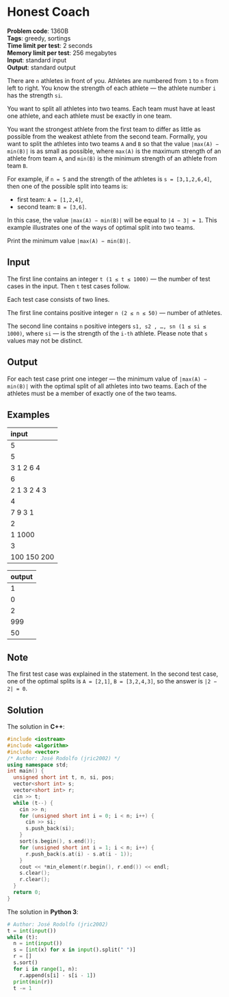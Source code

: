 # Honest Coach
**Problem code**: 1360B  
**Tags**: greedy, sortings  
**Time limit per test**: 2 seconds  
**Memory limit per test**: 256 megabytes  
**Input**: standard input  
**Output**: standard output  

There are `n` athletes in front of you. Athletes are numbered from `1` to `n` from left to right. You know the strength of each athlete — the athlete number `i` has the strength `si`.

You want to split all athletes into two teams. Each team must have at least one athlete, and each athlete must be exactly in one team.

You want the strongest athlete from the first team to differ as little as possible from the weakest athlete from the second team. Formally, you want to split the athletes into two teams `A` and `B` so that the value `|max(A) − min(B)|` is as small as possible, where `max(A)` is the maximum strength of an athlete from team `A`, and `min(B)` is the minimum strength of an athlete from team `B`.

For example, if `n = 5` and the strength of the athletes is `s = [3,1,2,6,4]`, then one of the possible split into teams is:

* first team: `A = [1,2,4]`,
* second team: `B = [3,6]`.

In this case, the value `|max(A) − min(B)|` will be equal to `|4 − 3| = 1`. This example illustrates one of the ways of optimal split into two teams.

Print the minimum value `|max(A) − min(B)|`.

## Input
The first line contains an integer `t (1 ≤ t ≤ 1000)` — the number of test cases in the input. Then `t` test cases follow.

Each test case consists of two lines.

The first line contains positive integer `n (2 ≤ n ≤ 50)` — number of athletes.

The second line contains `n` positive integers `s1, s2 , …, sn (1 ≤ si ≤ 1000)`, where `si` — is the strength of the `i-th` athlete. Please note that `s` values may not be distinct.

## Output
For each test case print one integer — the minimum value of `|max(A) − min(B)|` with the optimal split of all athletes into two teams. Each of the athletes must be a member of exactly one of the two teams.

## Examples
| input |
| :--- |
| 5 |
| 5 |
| 3 1 2 6 4 |
| 6 |
| 2 1 3 2 4 3 |
| 4 |
| 7 9 3 1 |
| 2 |
| 1 1000 |
| 3 |
| 100 150 200 |

| output |
| :--- |
| 1 |
| 0 |
| 2 |
| 999 |
| 50 |

## Note
The first test case was explained in the statement. In the second test case, one of the optimal splits is `A = [2,1]`, `B = [3,2,4,3]`, so the answer is `|2 − 2| = 0`.

## Solution
The solution in **C++**:
```cpp
#include <iostream>
#include <algorithm>
#include <vector>
/* Author: José Rodolfo (jric2002) */
using namespace std;
int main() {
  unsigned short int t, n, si, pos;
  vector<short int> s;
  vector<short int> r;
  cin >> t;
  while (t--) {
    cin >> n;
    for (unsigned short int i = 0; i < n; i++) {
      cin >> si;
      s.push_back(si);
    }
    sort(s.begin(), s.end());
    for (unsigned short int i = 1; i < n; i++) {
      r.push_back(s.at(i) - s.at(i - 1));
    }
    cout << *min_element(r.begin(), r.end()) << endl;
    s.clear();
    r.clear();
  }
  return 0;
}
```

The solution in **Python 3**:
```python
# Author: José Rodolfo (jric2002)
t = int(input())
while (t):
  n = int(input())
  s = [int(x) for x in input().split(" ")]
  r = []
  s.sort()
  for i in range(1, n):
    r.append(s[i] - s[i - 1])
  print(min(r))
  t -= 1
```